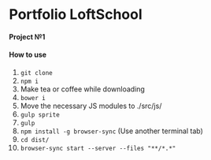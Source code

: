 Portfolio LoftSchool
===
#### Project №1  
#### How to use      
1. `git clone`
2. `npm i`
3. Make tea or coffee while downloading
4. `bower i`
5. Move the necessary JS modules to ./src/js/
6. `gulp sprite`  
7. `gulp`
8. `npm install -g browser-sync` (Use another terminal tab)
9. `cd dist/`
10. `browser-sync start --server --files "**/*.*"`
